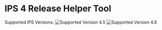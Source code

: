 IPS 4 Release Helper Tool
===
Supported IPS Versions:
![Supported Version 4.5](https://img.shields.io/badge/IPS-4.5-green)  ![Supported Version 4.6](https://img.shields.io/badge/IPS-4.6-green)
